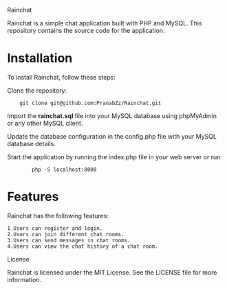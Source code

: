 Rainchat

Rainchat is a simple chat application built with PHP and MySQL. This repository contains the source code for the application.

<h1>Installation</h1>

To install Rainchat, follow these steps:

Clone the repository: 
        
        git clone git@github.com:PranabZz/Rainchat.git
    
Import the <b> rainchat.sql </b> file into your MySQL database using phpMyAdmin or any other MySQL client.
    
Update the database configuration in the config.php file with your MySQL database details.
    
Start the application by running the index.php file in your web server or run 
            
            php -S localhost:8000 


<h1>Features</h1>

Rainchat has the following features:

    1.Users can register and login.
    2.Users can join different chat rooms.
    3.Users can send messages in chat rooms.
    4.Users can view the chat history of a chat room.

License

Rainchat is licensed under the MIT License. See the LICENSE file for more information.

